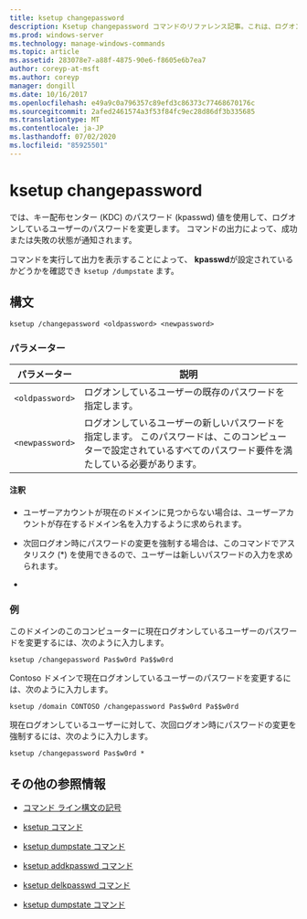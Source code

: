 ```yaml
---
title: ksetup changepassword
description: Ksetup changepassword コマンドのリファレンス記事。これは、ログオンしているユーザーのパスワードを変更するために、キー配布センター (KDC) パスワード (kpasswd) 値を使用します。
ms.prod: windows-server
ms.technology: manage-windows-commands
ms.topic: article
ms.assetid: 283078e7-a88f-4875-90e6-f8605e6b7ea7
author: coreyp-at-msft
ms.author: coreyp
manager: dongill
ms.date: 10/16/2017
ms.openlocfilehash: e49a9c0a796357c89efd3c86373c77468670176c
ms.sourcegitcommit: 2afed2461574a3f53f84fc9ec28d86df3b335685
ms.translationtype: MT
ms.contentlocale: ja-JP
ms.lasthandoff: 07/02/2020
ms.locfileid: "85925501"
---
```

# <a name="ksetup-changepassword"></a>ksetup changepassword

では、キー配布センター (KDC) のパスワード (kpasswd) 値を使用して、ログオンしているユーザーのパスワードを変更します。 コマンドの出力によって、成功または失敗の状態が通知されます。

コマンドを実行して出力を表示することによって、 **kpasswd**が設定されているかどうかを確認でき `ksetup /dumpstate` ます。


## <a name="syntax"></a>構文

```
ksetup /changepassword <oldpassword> <newpassword>
```

### <a name="parameters"></a>パラメーター

| パラメーター | 説明 |
| --------- | ----------- |
| `<oldpassword>` | ログオンしているユーザーの既存のパスワードを指定します。 |
| `<newpassword>` | ログオンしているユーザーの新しいパスワードを指定します。 このパスワードは、このコンピューターで設定されているすべてのパスワード要件を満たしている必要があります。 |

#### <a name="remarks"></a>注釈

- ユーザーアカウントが現在のドメインに見つからない場合は、ユーザーアカウントが存在するドメイン名を入力するように求められます。

- 次回ログオン時にパスワードの変更を強制する場合は、このコマンドでアスタリスク (*) を使用できるので、ユーザーは新しいパスワードの入力を求められます。

-

### <a name="examples"></a>例

このドメインのこのコンピューターに現在ログオンしているユーザーのパスワードを変更するには、次のように入力します。

```
ksetup /changepassword Pas$w0rd Pa$$w0rd
```

Contoso ドメインで現在ログオンしているユーザーのパスワードを変更するには、次のように入力します。

```
ksetup /domain CONTOSO /changepassword Pas$w0rd Pa$$w0rd
```

現在ログオンしているユーザーに対して、次回ログオン時にパスワードの変更を強制するには、次のように入力します。

```
ksetup /changepassword Pas$w0rd *
```

## <a name="additional-references"></a>その他の参照情報

- [コマンド ライン構文の記号](command-line-syntax-key.md)

- [ksetup コマンド](ksetup.md)

- [ksetup dumpstate コマンド](ksetup-dumpstate.md)

- [ksetup addkpasswd コマンド](ksetup-addkpasswd.md)

- [ksetup delkpasswd コマンド](ksetup-delkpasswd.md)

- [ksetup dumpstate コマンド](ksetup-dumpstate.md)
